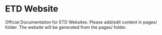 # ETD Website

Official Documentation for ETD Websites. Please add/edit content in pages/ folder. The website will be generated from the pages/ folder.

